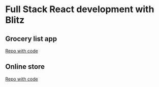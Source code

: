 # Full Stack React development with Blitz

## Grocery list app

[Repo with code](https://github.com/PacktPublishing/Full-Stack-React-development-with-Blitz.js---Grocery-App)

## Online store

[Repo with code](https://github.com/PacktPublishing/Full-Stack-React-development-with-Blitz.js---Webshop-App)
